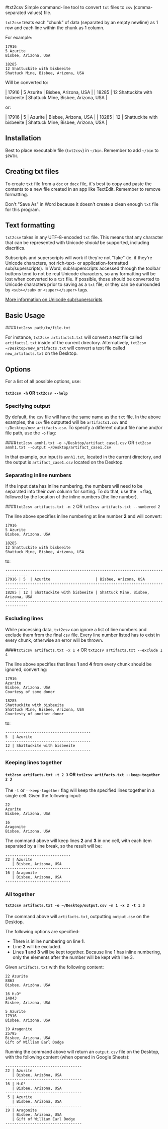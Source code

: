 #txt2csv
Simple command-line tool to convert `txt` files to `csv` (comma-separated values) file.

`txt2csv` treats each "chunk" of data (separated by an empty newline) as 1 row and each line within the chunk as 1 column.

For example:  
```
17916
5 Azurite
Bisbee, Arizona, USA
 
18285
12 Shattuckite with bisbeeite
Shattuck Mine, Bisbee, Arizona, USA
```

Will be converted to:  

| 17916 | 5 Azurite                     | Bisbee, Arizona, USA                |
| 18285 | 12 Shattuckite with bisbeeite | Shattuck Mine, Bisbee, Arizona, USA |

or:

| 17916 | 5  | Azurite                    | Bisbee, Arizona, USA                |
| 18285 | 12 | Shattuckite with bisbeeite | Shattuck Mine, Bisbee, Arizona, USA |

## Installation
Best to place executable file (`txt2csv`) in `~/bin`. Remember to add `~/bin` to `$PATH`.

## Creating txt files
To create `txt` file from a `doc` or `docx` file, it's best to copy and paste the contents to a new file created in an app like TextEdit. Remember to remove formatting.

Don't "Save As" in Word because it doesn't create a clean enough `txt` file for this program.

## Text formatting
`txt2csv` takes in any UTF-8-encoded `txt` file. This means that any character that can be represented with Unicode *should* be supported, including diacritics. 

Subscripts and superscripts will work if they're not "fake" (ie. if they're Unicode characters, not rich-text- or application-formatted sub/superscripts). In Word, sub/superscripts accessed through the toolbar buttons tend to not be real Unicode characters, so any formatting will be lost when converted to a `txt` file. If possible, those should be converted to Unicode characters prior to saving as a `txt` file, or they can be surrounded by `<sub></sub>` or `<super></super>` tags.

[More information on Unicode sub/superscripts](https://en.wikipedia.org/wiki/Unicode_subscripts_and_superscripts).

## Basic Usage
####`txt2csv path/to/file.txt`

For instance, `txt2csv artifacts1.txt` will convert a text file called `artifacts1.txt` inside of the current directory. Alternatively, `txt2csv ~/Desktop/new_artifacts.txt` will convert a text file called `new_artifacts.txt` on the Desktop.

## Options
For a list of all possible options, use:
#### `txt2csv -h` OR `txt2csv --help`

### Specifying output
By default, the `csv` file will have the same name as the `txt` file. In the above examples, the `csv` file outputted will be `artifacts1.csv` and `~/Desktop/new_artifacts.csv`. To specify a different output file name and/or file path, use the `-o` flag:

####`txt2csv amnh1.txt -o ~/Desktop/artifact_case1.csv` OR `txt2csv amnh1.txt --output ~/Desktop/artifact_case1.csv`

In that example, our input is `amnh1.txt`, located in the current directory, and the output is `artifact_case1.csv` located on the Desktop.

### Separating inline numbers
If the input data has inline numbering, the numbers will need to be separated into their own column for sorting. To do that, use the `-n` flag, followed by the location of the inline numbers (the line number).

####`txt2csv artifacts.txt -n 2` OR `txt2csv artifacts.txt --numbered 2`

The line above specifies inline numbering at line number **2** and will convert:
```
17916
5 Azurite
Bisbee, Arizona, USA
 
18285
12 Shattuckite with bisbeeite
Shattuck Mine, Bisbee, Arizona, USA
```
to:
```
--------------------------------------------------------------------------------
17916 | 5  | Azurite                    | Bisbee, Arizona, USA
--------------------------------------------------------------------------------
18285 | 12 | Shattuckite with bisbeeite | Shattuck Mine, Bisbee, Arizona, USA
--------------------------------------------------------------------------------
```

### Excluding lines
While processing data, `txt2csv` can ignore a list of line numbers and exclude them from the final `csv` file. Every line number listed has to exist in every chunk, otherwise an error will be thrown.

####`txt2csv artifacts.txt -x 1 4` OR `txt2csv artifacts.txt --exclude 1 4`

The line above specifies that lines **1** and **4** from every chunk should be ignored, converting:
```
17916
Azurite
Bisbee, Arizona, USA
Courtesy of some donor
 
18285
Shattuckite with bisbeeite
Shattuck Mine, Bisbee, Arizona, USA
Courtesty of another donor
```
to:
```
--------------------------------------
5  | Azurite
--------------------------------------
12 | Shattuckite with bisbeeite
--------------------------------------
```

### Keeping lines together
#### `txt2csv artifacts.txt -t 2 3` OR `txt2csv artifacts.txt --keep-together 2 3`
The `-t` or `--keep-together` flag will keep the specified lines together in a single cell. Given the following input:
```
22
Azurite
Bisbee, Arizona, USA
 
16
Aragonite
Bisbee, Arizona, USA
```
The command above will keep lines **2** and **3** in one cell, with each item separated by a line break, so the result will be:
```
-----------------------------
22 | Azurite
   | Bisbee, Arizona, USA
-----------------------------
16 | Aragonite
   | Bisbee, Arizona, USA
-----------------------------
```

### All together
#### `txt2csv artifacts.txt -o ~/Desktop/output.csv -n 1 -x 2 -t 1 3`
The command above will `artifacts.txt`, outputting `output.csv` on the Desktop. 

The following options are specified:

*  There is inline numbering on line **1**.
*  Line **2** will be excluded.
*  Lines **1** and **3** will be kept together. Because line 1 has inline numbering, only the elements after the number will be kept with line 3.

Given `artifacts.txt` with the following content:
```
22 Azurite
8863
Bisbee, Arizöna, USA
 
16 H₂O⁸
14043
Bisbee, Arizona, USA
 
5 Azurite
17916
Bisbee, Arizona, USA

19 Aragonite
25795
Bisbee, Arizona, USA
Gift of William Earl Dodge
```

Running the command above will return an `output.csv` file on the Desktop, with the following content (when opened in Google Sheets):
```
----------------------------------
22 | Azurite
   | Bisbee, Arizöna, USA
----------------------------------
16 | H₂O⁸
   | Bisbee, Arizona, USA
----------------------------------
 5 | Azurite 
   | Bisbee, Arizona, USA
----------------------------------
19 | Aragonite
   | Bisbee, Arizona, USA
   | Gift of William Earl Dodge
----------------------------------
```


